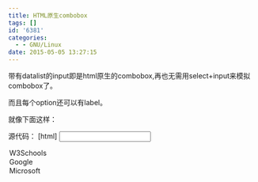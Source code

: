 ```yaml
---
title: HTML原生combobox
tags: []
id: '6381'
categories:
  - - GNU/Linux
date: 2015-05-05 13:27:15
---
```



<!-- more -->
带有datalist的input即是html原生的combobox,再也无需用select+input来模拟combobox了。

而且每个option还可以有label。

就像下面这样：


 
 
 


源代码：
\[html\]
<input type="url" list="url_list" name="link" />
<datalist id="url_list">
 <option label="W3Schools" value="http://www.w3schools.com" />
 <option label="Google" value="http://www.google.com" />
 <option label="Microsoft" value="http://www.microsoft.com" />
</datalist>
\[/html\]

当前主要的浏览器中只有safari还完全不支持datalist,可以使用[webshim](https://github.com/aFarkas/webshim/)HTML5垫片程序提供支持。

检测浏览器是否支持datalist
\[javascript\]
if ('options' in document.createElement('datalist')) {
 // supported!
}
\[/javascript\]

References:
\[1\] [THE ALL-IN-ONE ALMOST-ALPHABETICAL GUIDE TO DETECTING EVERYTHING](http://diveintohtml5.info/everything.html)
**\===
\[erq\]**